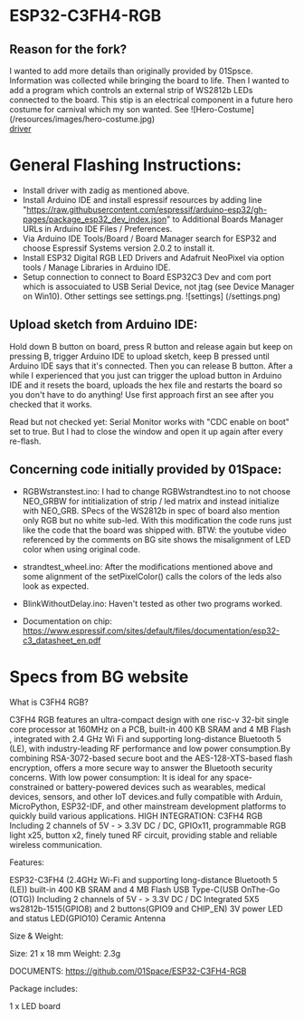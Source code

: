 # ESP32-C3FH4-RGB 

## Reason for the fork?
I wanted to add more details than originally provided by 01Spsce. 
Information was collected while bringing the board to life. 
Then I wanted to add a program which controls an external strip of WS2812b LEDs connected to the board.
This stip is an electrical component in a future hero costume for carnival which my son wanted. 
See ![Hero-Costume] (/resources/images/hero-costume.jpg)  
[driver](https://zadig.akeo.ie/)

# General Flashing Instructions:
* Install driver with zadig as mentioned above.
* Install Arduino IDE and install espressif resources by adding line 
"https://raw.githubusercontent.com/espressif/arduino-esp32/gh-pages/package_esp32_dev_index.json"
to Additional Boards Manager URLs in Arduino IDE Files / Preferences.
* Via Arduino IDE Tools/Board / Board Manager search for ESP32 and choose Espressif Systems version 2.0.2 to install it.
* Install ESP32 Digital RGB LED Drivers and Adafruit NeoPixel via option tools / Manage Libraries in Arduino IDE.
* Setup connection to connect to Board ESP32C3 Dev and com port which is assocuiated to USB Serial Device, not jtag (see Device Manager on Win10). Other settings see settings.png.
![settings] (/settings.png)

## Upload sketch from Arduino IDE:
Hold down B button on board, press R button and release again but keep on pressing B, trigger Arduino IDE to upload sketch, keep B pressed until Arduino IDE says that it's connected. Then you can release B button. After a while I experienced that you just can trigger the upload button in Arduino IDE and it resets the board, uploads the hex file and restarts the board so you don't have to do anything! Use first approach first an see after you checked that it works.

Read but not checked yet: 
Serial Monitor works with "CDC enable on boot" set to true. But I had to close the window and open it up again after every re-flash. 

## Concerning code initially provided by 01Space:
* RGBWstranstest.ino:
I had to change RGBWstrandtest.ino to not choose NEO_GRBW for intitialization of strip / led matrix and instead initialize with NEO_GRB. SPecs of the WS2812b in spec of board also mention only RGB but no white sub-led. With this modification the code runs just like the code that the board was shipped with.
BTW: the youtube video referenced by the comments on BG site shows the misalignment of LED color when using original code.

* strandtest_wheel.ino:
After the modifications mentioned above and some alignment of the setPixelColor() calls the colors of the leds also look as expected.

* BlinkWithoutDelay.ino:
Haven't tested as other two programs worked. 

* Documentation on chip:
https://www.espressif.com/sites/default/files/documentation/esp32-c3_datasheet_en.pdf

# Specs from BG website
What is C3FH4 RGB? 

C3FH4 RGB features an ultra-compact design with one risc-v 32-bit single core processor at 160MHz on a PCB, built-in 400 KB SRAM and 4 MB Flash , integrated with 2.4 GHz Wi Fi and supporting long-distance Bluetooth 5 (LE), with industry-leading RF performance and low power consumption.By combining RSA-3072-based secure boot and the AES-128-XTS-based flash encryption, offers a more secure way to answer the Bluetooth security concerns.
With low power consumption: It is ideal for any space-constrained or battery-powered devices such as wearables, medical devices, sensors, and other IoT devices.and fully compatible with Arduin, MicroPython, ESP32-IDF, and other mainstream development platforms to quickly build various applications.
HIGH INTEGRATION: C3FH4 RGB Including 2 channels of 5V - > 3.3V DC / DC, GPIOx11, programmable RGB light x25, button x2, finely tuned RF circuit, providing stable and reliable wireless communication. 

Features:

ESP32-C3FH4 (2.4GHz Wi-Fi and supporting long-distance Bluetooth 5 (LE))
built-in 400 KB SRAM and 4 MB Flash
USB Type-C(USB OnThe-Go (OTG))
Including 2 channels of 5V - > 3.3V DC / DC
Integrated 5X5 ws2812b-1515(GPIO8) and 2 buttons(GPIO9 and CHIP_EN)
3V power LED and status LED(GPIO10)
Ceramic Antenna

Size & Weight:
 
Size: 21 x 18 mm
Weight: 2.3g

DOCUMENTS:
https://github.com/01Space/ESP32-C3FH4-RGB 

Package includes:

1 x LED board